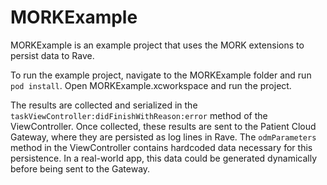 # MORKExample

MORKExample is an example project that uses the MORK extensions to persist data to Rave.

To run the example project, navigate to the MORKExample folder and run `pod install`. Open MORKExample.xcworkspace and run the project.

The results are collected and serialized in the `taskViewController:didFinishWithReason:error` method of the ViewController. Once collected, these results are sent to the Patient Cloud Gateway, where they are persisted as log lines in Rave. The `odmParameters` method in the ViewController contains hardcoded data necessary for this persistence. In a real-world app, this data could be generated dynamically before being sent to the Gateway.
